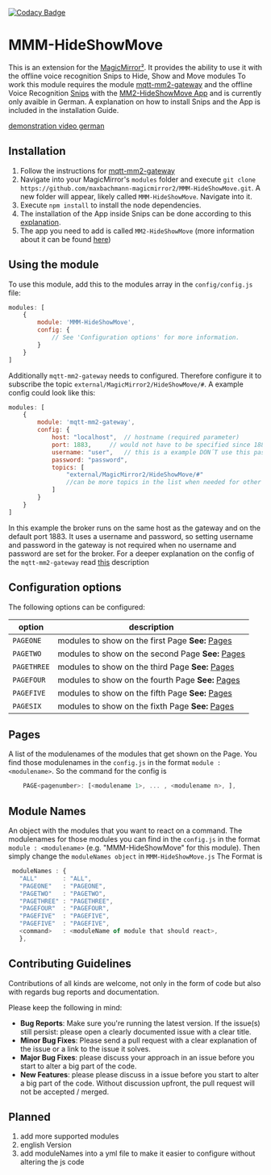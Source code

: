 [![Codacy Badge](https://api.codacy.com/project/badge/Grade/86d29e99f3154b71951c97b4f53fe782)](https://www.codacy.com/app/MagicMirror2/MMM-HideShowMove?utm_source=github.com&amp;utm_medium=referral&amp;utm_content=maxbachmann-magicmirror2/MMM-HideShowMove&amp;utm_campaign=Badge_Grade)

# MMM-HideShowMove
This is an extension for the [MagicMirror²](https://github.com/MichMich/MagicMirror).  It provides the ability to use it with the offline voice recognition Snips to Hide, Show and Move modules
To work this module requires the module [mqtt-mm2-gateway](https://github.com/maxbachmann-magicmirror2/mqtt-mm2-gateway) and the offline Voice Recognition [Snips](https://snips.ai) with the [MM2-HideShowMove App](https://console.snips.ai/store/de/skill_kzPyY9z80KY) and is currently only avaible in German. A explanation on how to install Snips and the App is included in the installation Guide.

[demonstration video german](https://www.youtube.com/watch?v=09XWlDiJ6dM)

## Installation
1.  Follow the instructions for [mqtt-mm2-gateway](https://github.com/maxbachmann-magicmirror2/mqtt-mm2-gateway)
2.  Navigate into your MagicMirror's `modules` folder and execute `git clone https://github.com/maxbachmann-magicmirror2/MMM-HideShowMove.git`. A new folder will appear, likely called `MMM-HideShowMove`.  Navigate into it.
3.  Execute `npm install` to install the node dependencies.
4.  The installation of the App inside Snips can be done according to this [explanation](https://docs.snips.ai/articles/console/actions/skills). 
5.  The app you need to add is called `MM2-HideShowMove` (more information about it can be found [here](https://github.com/maxbachmann-snips/Snips-MagicMirror2))

## Using the module
To use this module, add this to the modules array in the `config/config.js` file:
````javascript
modules: [
	{
		module: 'MMM-HideShowMove',
		config: {
			// See 'Configuration options' for more information.
		}
	}
]
````
Additionally `mqtt-mm2-gateway` needs to configured. Therefore configure it to subscribe the topic `external/MagicMirror2/HideShowMove/#`. A example config could look like this:
````javascript
modules: [
	{
		module: 'mqtt-mm2-gateway',
		config: {
			host: "localhost",	// hostname (required parameter)
			port: 1883,		// would not have to be specified since 1883 is the default aswell
			username: "user",	// this is a example DON´T use this password and username outside a test environment
			password: "password",
			topics: [
				"external/MagicMirror2/HideShowMove/#"
				//can be more topics in the list when needed for other modules
			]
		}
	}
]
````
In this example the broker runs on the same host as the gateway and on the default port 1883. It uses a username and password, so setting username and password in the gateway is not required when no username and password are set for the broker.
For a deeper explanation on the config of the `mqtt-mm2-gateway` read [this](https://github.com/maxbachmann-magicmirror2/mqtt-mm2-gateway) description

## Configuration options
The following options can be configured:

| option      | description                                                 |
|-------------|-------------------------------------------------------------|
| `PAGEONE`   | modules to show on the first Page **See:** [Pages](#pages)  |
| `PAGETWO`   | modules to show on the second Page **See:** [Pages](#pages) |
| `PAGETHREE` | modules to show on the third Page **See:** [Pages](#pages)  |
| `PAGEFOUR`  | modules to show on the fourth Page **See:** [Pages](#pages) |
| `PAGEFIVE`  | modules to show on the fifth Page **See:** [Pages](#pages)  |
| `PAGESIX`   | modules to show on the fixth Page **See:** [Pages](#pages)  |

## Pages
A list of the modulenames of the modules that get shown on the Page. You find those modulenames in the `config.js` in the format `module : <modulename>`.
So the command for the config is 
```javascript
	PAGE<pagenumber>: [<modulename 1>, ... , <modulename n>, ],
```

## Module Names
An object with the modules that you want to react on a command. The modulenames for those modules you can find in the `config.js` in the format `module : <modulename>` (e.g. "MMM-HideShowMove" for this module). Then simply change the `moduleNames object` in `MMM-HideShowMove.js`
The Format is 
```javascript
 moduleNames : {
   "ALL"       : "ALL",
   "PAGEONE"   : "PAGEONE",
   "PAGETWO"   : "PAGETWO",
   "PAGETHREE" : "PAGETHREE",
   "PAGEFOUR"  : "PAGEFOUR",
   "PAGEFIVE"  : "PAGEFIVE",
   "PAGEFIVE"  : "PAGEFIVE",
   <command>   : <moduleName of module that should react>,
   },
```

## Contributing Guidelines
Contributions of all kinds are welcome, not only in the form of code but also with regards bug reports and documentation.

Please keep the following in mind:

-   **Bug Reports**:  Make sure you're running the latest version. If the issue(s) still persist: please open a clearly documented issue with a clear title.
-   **Minor Bug Fixes**: Please send a pull request with a clear explanation of the issue or a link to the issue it solves.
-   **Major Bug Fixes**: please discuss your approach in an issue before you start to alter a big part of the code.
-   **New Features**: please please discuss in a issue before you start to alter a big part of the code. Without discussion upfront, the pull request will not be accepted / merged.

## Planned
1.  add more supported modules
2.  english Version
3.  add moduleNames into a yml file to make it easier to configure without altering the js code
